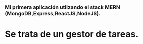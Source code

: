 ### Mi primera aplicación utilzando el stack MERN (MongoDB,Express,ReactJS,NodeJS).

# Se trata de un gestor de tareas.
